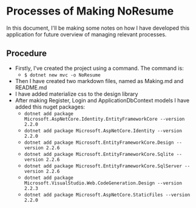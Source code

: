 # Processes of Making NoResume

In this document, I'll be making some notes on how I have developed this application for 
future overview of managing relevant processes.

## Procedure

+ Firstly, I've created the project using a command. The command is:
    - ``` $ dotnet new mvc -o NoResume ```
+ Then I have created two markdown files, named as Making.md and README.md
+ I have added materialize css to the design library
+ After making Register, Login and ApplicationDbContext models I have added this nuget packages:
    - ``` dotnet add package Microsoft.AspNetCore.Identity.EntityFrameworkCore --version 2.2.0 ```
    - ``` dotnet add package Microsoft.AspNetCore.Identity --version 2.2.0 ```
    - ``` dotnet add package Microsoft.EntityFrameworkCore.Design --version 2.2.6 ```
    - ``` dotnet add package Microsoft.EntityFrameworkCore.Sqlite --version 2.2.6 ```
    - ``` dotnet add package Microsoft.EntityFrameworkCore.SqlServer --version 2.2.6 ```
    - ``` dotnet add package Microsoft.VisualStudio.Web.CodeGeneration.Design --version 2.2.3 ```
    - ``` dotnet add package Microsoft.AspNetCore.StaticFiles --version 2.2.0 ```